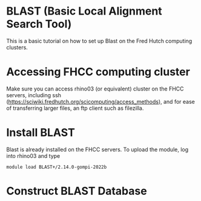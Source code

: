 # BLAST (Basic Local Alignment Search Tool)
This is a basic tutorial on how to set up Blast on the Fred Hutch computing clusters. 

# Accessing FHCC computing cluster
Make sure you can access rhino03 (or equivalent) cluster on the FHCC servers, including ssh (https://sciwiki.fredhutch.org/scicomputing/access_methods), and for ease of transferring larger files, an ftp client such as filezilla.

# Install BLAST
Blast is already installed on the FHCC servers.  To upload the module, log into rhino03 and type 
```
module load BLAST+/2.14.0-gompi-2022b
```

# Construct BLAST Database
